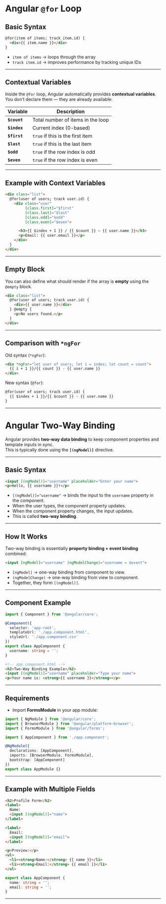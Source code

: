 # Angular `@for` Loop 

## Basic Syntax

```html
@for(item of items; track item.id) {
  <div>{{ item.name }}</div>
}
```

- `item of items` → loops through the array  
- `track item.id` → improves performance by tracking unique IDs

---

## Contextual Variables

Inside the `@for` loop, Angular automatically provides **contextual variables**.  
You don’t declare them — they are already available:

| Variable   | Description |
|------------|-------------|
| **`$count`** | Total number of items in the loop |
| **`$index`** | Current index (0-based) |
| **`$first`** | `true` if this is the first item |
| **`$last`**  | `true` if this is the last item |
| **`$odd`**   | `true` if the row index is odd |
| **`$even`**  | `true` if the row index is even |

---

## Example with Context Variables

```html
<div class="list">
  @for(user of users; track user.id) {
    <div class="user"
         [class.first]="$first"
         [class.last]="$last"
         [class.odd]="$odd"
         [class.even]="$even">

      <h3>{{ $index + 1 }} / {{ $count }} — {{ user.name }}</h3>
      <p>Email: {{ user.email }}</p>
    </div>
  }
</div>
```

---

## Empty Block

You can also define what should render if the array is **empty** using the `@empty` block.

```html
<div class="list">
  @for(user of users; track user.id) {
    <div>{{ user.name }}</div>
  } @empty {
    <p>No users found.</p>
  }
</div>
```

---

## Comparison with `*ngFor`

Old syntax (`*ngFor`):

```html
<div *ngFor="let user of users; let i = index; let count = count">
  {{ i + 1 }}/{{ count }} - {{ user.name }}
</div>
```

New syntax (`@for`):

```html
@for(user of users; track user.id) {
  {{ $index + 1 }}/{{ $count }} - {{ user.name }}
}
```


---

# Angular Two-Way Binding 

Angular provides **two-way data binding** to keep component properties and template inputs in sync.  
This is typically done using the **`[(ngModel)]`** directive.

---

## Basic Syntax

```html
<input [(ngModel)]="username" placeholder="Enter your name">
<p>Hello, {{ username }}!</p>
```

- `[(ngModel)]="username"` → binds the input to the `username` property in the component.  
- When the user types, the component property updates.  
- When the component property changes, the input updates.  
- This is called **two-way binding**.

---

## How It Works

Two-way binding is essentially **property binding + event binding** combined:

```html
<input [ngModel]="username" (ngModelChange)="username = $event">
```

- `[ngModel]` → one-way binding from component to view.  
- `(ngModelChange)` → one-way binding from view to component.  
- Together, they form `[(ngModel)]`.

---

## Component Example

```ts
import { Component } from '@angular/core';

@Component({
  selector: 'app-root',
  templateUrl: './app.component.html',
  styleUrl: './app.component.css'
})
export class AppComponent {
  username: string = '';
}
```

```html
<!-- app.component.html -->
<h2>Two-Way Binding Example</h2>
<input [(ngModel)]="username" placeholder="Type your name">
<p>Your name is: <strong>{{ username }}</strong></p>
```

---

## Requirements

- Import **FormsModule** in your app module:

```ts
import { NgModule } from '@angular/core';
import { BrowserModule } from '@angular/platform-browser';
import { FormsModule } from '@angular/forms';

import { AppComponent } from './app.component';

@NgModule({
  declarations: [AppComponent],
  imports: [BrowserModule, FormsModule],
  bootstrap: [AppComponent]
})
export class AppModule {}
```

---

## Example with Multiple Fields

```html
<h2>Profile Form</h2>
<label>
  Name:
  <input [(ngModel)]="name">
</label>

<label>
  Email:
  <input [(ngModel)]="email">
</label>

<p>Preview:</p>
<ul>
  <li><strong>Name:</strong> {{ name }}</li>
  <li><strong>Email:</strong> {{ email }}</li>
</ul>
```

```ts
export class AppComponent {
  name: string = '';
  email: string = '';
}
```

---